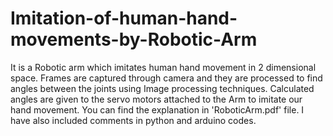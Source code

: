 # Imitation-of-human-hand-movements-by-Robotic-Arm
It is a Robotic arm which imitates human hand movement in 2 dimensional space. Frames are captured through camera and they are processed to find angles between the joints using Image processing techniques. Calculated angles are given to the servo motors attached to the Arm to imitate our hand movement.
You can find the explanation in 'RoboticArm.pdf' file.
I have also included comments in python and arduino codes.
